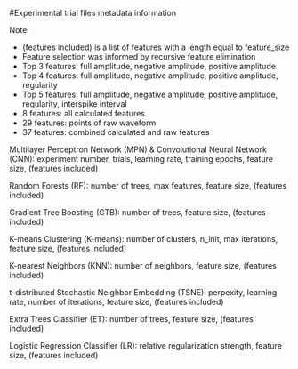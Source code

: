 #Experimental trial files metadata information

Note: 
- (features included) is a list of features with a length equal to feature_size
- Feature selection was informed by recursive feature elimination
-   Top 3 features: full amplitude, negative amplitude, positive amplitude
-   Top 4 features: full amplitude, negative amplitude, positive amplitude, regularity
-   Top 5 features: full amplitude, negative amplitude, positive amplitude, regularity, interspike interval
-   8 features: all calculated features
-   29 features: points of raw waveform
-   37 features: combined calculated and raw features

Multilayer Perceptron Network (MPN) & Convolutional Neural Network (CNN):
experiment number, trials, learning rate, training epochs, feature size, (features included)

Random Forests (RF):
number of trees, max features, feature size, (features included)

Gradient Tree Boosting (GTB):
number of trees, feature size, (features included)

K-means Clustering (K-means):
number of clusters, n_init, max iterations, feature size, (features included)

K-nearest Neighbors (KNN): 
number of neighbors, feature size, (features included)

t-distributed Stochastic Neighbor Embedding (TSNE):
perpexity, learning rate, number of iterations, feature size, (features included)

Extra Trees Classifier (ET):
number of trees, feature size, (features included)

Logistic Regression Classifier (LR):
relative regularization strength, feature size, (features included)
